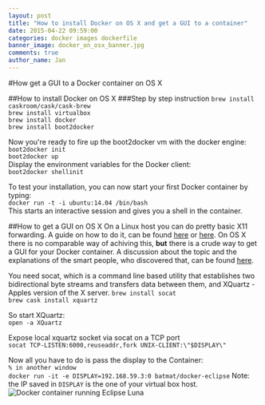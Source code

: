 ```yaml
---
layout: post
title: "How to install Docker on OS X and get a GUI to a container"
date: 2015-04-22 09:59:00
categories: docker images dockerfile
banner_image: docker_on_osx_banner.jpg
comments: true
author_name: Jan
---
```


#How get a GUI to a Docker container on OS X


##How to install Docker on OS X
###Step by step instruction
`brew install caskroom/cask/cask-brew`  
`brew install virtualbox`  
`brew install docker`  
`brew install boot2docker`

Now you're ready to fire up the boot2docker vm with the docker engine:  
`boot2docker init`  
`boot2docker up`  
Display the environment variables for the Docker client:  
`boot2docker shellinit`  

To test your installation, you can now start your first Docker container by typing:  
```docker run -t -i ubuntu:14.04 /bin/bash```  
This starts an interactive session and gives you a shell in the container.

##How to get a GUI on OS X
On a Linux host you can do pretty basic X11 forwarding. A guide on how to do it, can be found [here](http://fabiorehm.com/blog/2014/09/11/running-gui-apps-with-docker/) or [here](https://registry.hub.docker.com/u/batmat/docker-eclipse/).
On OS X there is no comparable way of achiving this, __but__ there is a crude way to get a GUI for your Docker container. A discussion about the topic and the explanations of the smart people, who discovered that, can be found [here](https://github.com/docker/docker/issues/8710).   

You need socat, which is a command line based utility that establishes two bidirectional byte streams and transfers data between them, and XQuartz - Apples version of the X server.
`brew install socat`   
`brew cask install xquartz`  

So start XQuartz:  
`open -a XQuartz`  

Expose local xquartz socket via socat on a TCP port  
`socat TCP-LISTEN:6000,reuseaddr,fork UNIX-CLIENT:\"$DISPLAY\"`

Now all you have to do is pass the display to the Container:  
```% in another window```   
```docker run -it -e DISPLAY=192.168.59.3:0 batmat/docker-eclipse```
Note: the IP saved in `DISPLAY` is the one of your virtual box host. 
![Docker container running Eclipse Luna]({{site.url}}/assets/images/docker_eclipse_osx.png)
